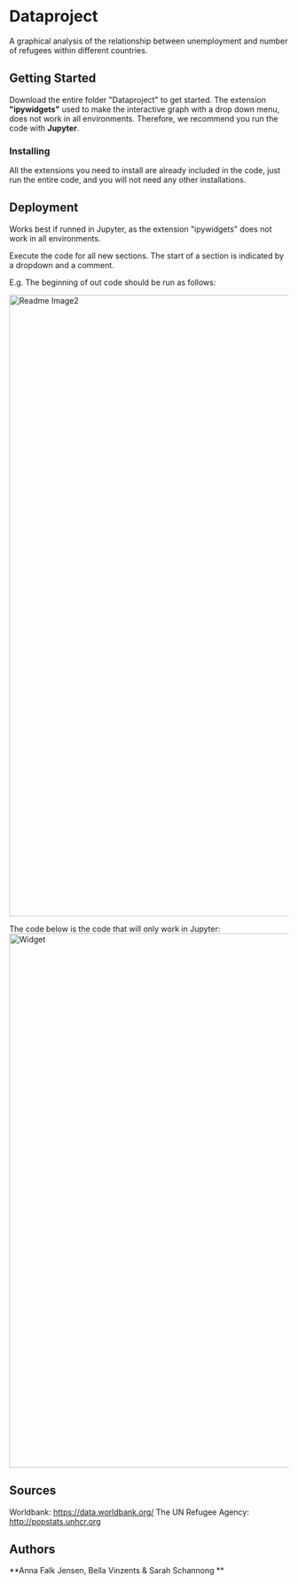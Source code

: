 # Dataproject

A graphical analysis of the relationship between unemployment and number of refugees within different countries. 

## Getting Started

Download the entire folder "Dataproject" to get started. 
The extension **"ipywidgets"** used to make the interactive graph with a drop down menu, does not work in all environments. Therefore, we recommend you run the code with **Jupyter**. 

### Installing

All the extensions you need to install are already included in the code, just run the entire code, and you will not need any other installations. 


## Deployment

Works best if runned in Jupyter, as the extension "ipywidgets" does not work in all environments.

Execute the code for all new sections. The start of a section is indicated by a dropdown and a comment. 

E.g. The beginning of out code should be run as follows:

<img width="1120" alt="Readme Image2" src="https://user-images.githubusercontent.com/47298661/55552573-064dc800-56de-11e9-85fb-49c9f39f89d3.png">

The code below is the code that will only work in Jupyter:
<img width="962" alt="Widget" src="https://user-images.githubusercontent.com/47298661/55578073-5d22c400-5715-11e9-9083-8268daed9090.png">


## Sources
Worldbank: https://data.worldbank.org/
The UN Refugee Agency: http://popstats.unhcr.org

## Authors

**Anna Falk Jensen, Bella Vinzents & Sarah Schannong **

